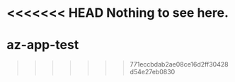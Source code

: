 <<<<<<< HEAD
Nothing to see here.
=======
# az-app-test
>>>>>>> 771eccbdab2ae08ce16d2ff30428d54e27eb0830
